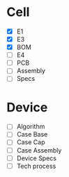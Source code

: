# Cell
- [x] E1
- [x] E3
- [x] BOM
- [ ] E4
- [ ] PCB
- [ ] Assembly
- [ ] Specs

# Device

- [ ] Algorithm
- [ ] Case Base
- [ ] Case Cap
- [ ] Case Assembly 
- [ ] Device Specs
- [ ] Tech process